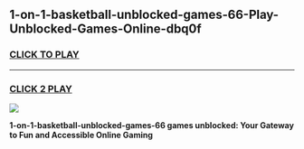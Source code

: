 
## 1-on-1-basketball-unblocked-games-66-Play-Unblocked-Games-Online-dbq0f
<h3>
<a href="https://premium76.site?title=1-on-1-basketball-unblocked-games-66&ref=25A">CLICK TO PLAY</a></h3>
<hr>

<h3>
<a href="https://premium76.site?title=1-on-1-basketball-unblocked-games-66&ref=25A">CLICK 2 PLAY</a>
  
</h3>

<a href="https://premium76.site?title=1-on-1-basketball-unblocked-games-66&ref=25A"><img src="https://clearcache.store/games.png"></a>


**1-on-1-basketball-unblocked-games-66 games unblocked: Your Gateway to Fun and Accessible Online Gaming**
